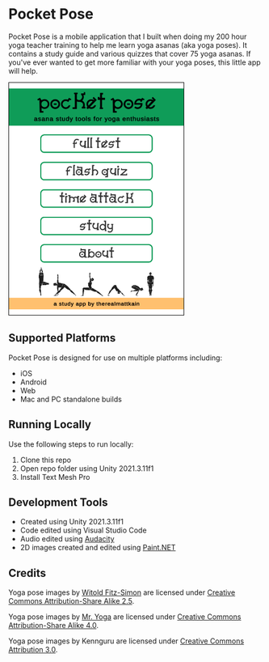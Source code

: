 # Pocket Pose
Pocket Pose is a mobile application that I built when doing my 200 hour yoga teacher training to help me learn yoga asanas (aka yoga poses). It contains a study guide and various quizzes that cover 75 yoga asanas. If you've ever wanted to get more familiar with your yoga poses, this little app will help.

![Pocket Pose screenshot](https://github.com/mklewandowski/pocket-pose/blob/main/Assets/Images/pocket-pose-screenshot.png?raw=true)

## Supported Platforms
Pocket Pose is designed for use on multiple platforms including:
- iOS
- Android
- Web
- Mac and PC standalone builds

## Running Locally
Use the following steps to run locally:
1. Clone this repo
2. Open repo folder using Unity 2021.3.11f1
3. Install Text Mesh Pro

## Development Tools
- Created using Unity 2021.3.11f1
- Code edited using Visual Studio Code
- Audio edited using [Audacity](https://www.audacityteam.org/)
- 2D images created and edited using [Paint.NET](https://www.getpaint.net/)

## Credits
Yoga pose images by [Witold Fitz-Simon](http://www.yogaartandscience.com/poses/poses.html) are licensed under [Creative Commons Attribution-Share Alike 2.5](https://creativecommons.org/licenses/by-sa/2.5/).

Yoga pose images by [Mr. Yoga](http://mryoga.com/core-yoga-poses/) are licensed under [Creative Commons Attribution-Share Alike 4.0](https://creativecommons.org/licenses/by-sa/4.0/).

Yoga pose images by Kennguru are licensed under [Creative Commons Attribution 3.0](https://creativecommons.org/licenses/by/3.0/).
